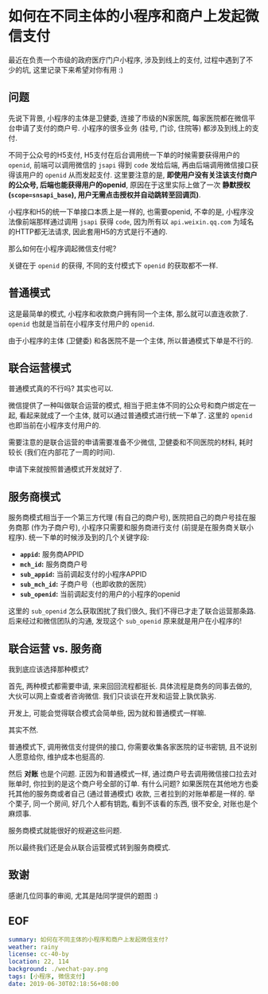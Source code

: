 
# 如何在不同主体的小程序和商户上发起微信支付

最近在负责一个市级的政府医疗门户小程序, 涉及到线上的支付, 过程中遇到了不少的坑, 这里记录下来希望对你有用 :)

## 问题

先说下背景, 小程序的主体是卫健委, 连接了市级的N家医院, 每家医院都在微信平台申请了支付的商户号. 小程序的很多业务 (挂号, 门诊, 住院等) 都涉及到线上的支付.

不同于公众号的H5支付, H5支付在后台调用统一下单的时候需要获得用户的 `openid`, 前端可以调用微信的 `jsapi` 得到 `code` 发给后端, 再由后端调用微信接口获得该用户的 `openid` 从而发起支付. 这里要注意的是, **即使用户没有关注该支付商户的公众号, 后端也能获得用户的openid**, 原因在于这里实际上做了一次 **静默授权(`scope=snsapi_base`), 用户无需点击授权并自动跳转至回调页)**.

小程序和H5的统一下单接口本质上是一样的, 也需要openid, 不幸的是, 小程序没法像前端那样通过调用 `jsapi` 获得 `code`, 因为所有以 `api.weixin.qq.com` 为域名的HTTP都无法请求, 因此套用H5的方式是行不通的.

那么如何在小程序调起微信支付呢?

关键在于 `openid` 的获得, 不同的支付模式下 `openid` 的获取都不一样.

## 普通模式

这是最简单的模式, 小程序和收款商户拥有同一个主体, 那么就可以直连收款了. `openid` 也就是当前在小程序支付用户的 `openid`.

由于小程序的主体 (卫健委) 和各医院不是一个主体, 所以普通模式下单是不行的.

## 联合运营模式

普通模式真的不行吗? 其实也可以.

微信提供了一种叫做联合运营的模式, 相当于把主体不同的公众号和商户绑定在一起, 看起来就成了一个主体, 就可以通过普通模式进行统一下单了. 这里的 `openid` 也即当前在小程序支付用户的.

需要注意的是联合运营的申请需要准备不少微信, 卫健委和不同医院的材料, 耗时较长 (我们在内部花了一周的时间).

申请下来就按照普通模式开发就好了.

## 服务商模式

服务商模式相当于一个第三方代理 (有自己的商户号), 医院把自己的商户号挂在服务商那 (作为子商户号), 小程序只需要和服务商进行支付 (前提是在服务商关联小程序). 统一下单的时候涉及到的几个关键字段:

-   **`appid`:** 服务商APPID
-   **`mch_id`:** 服务商商户号
-   **`sub_appid`:** 当前调起支付的小程序APPID
-   **`sub_mch_id`:** 子商户号（也即收款的医院）
-   **`sub_openid`:** 当前调起支付的用户的小程序的openid

这里的 `sub_openid` 怎么获取困扰了我们很久, 我们不得已才走了联合运营那条路. 后来经过和微信团队的沟通, 发现这个 `sub_openid` 原来就是用户在小程序的!

## 联合运营 vs. 服务商

我到底应该选择那种模式?

首先, 两种模式都需要申请, 来来回回流程都挺长. 具体流程是商务的同事去做的, 大伙可以网上查或者咨询微信. 我们只谈谈在开发和运营上孰优孰劣.

开发上, 可能会觉得联合模式会简单些, 因为就和普通模式一样嘛.

其实不然.

普通模式下, 调用微信支付提供的接口, 你需要收集各家医院的证书密钥, 且不说别人愿意给你, 维护成本也挺高的.

然后 **对账** 也是个问题. 正因为和普通模式一样, 通过商户号去调用微信接口拉去对账单时, 你拉到的是这个商户号全部的订单. 有什么问题? 如果医院在其他地方也委托其他的服务商或者自己 (通过普通模式) 收款, 三者拉到的对账单都是一样的. 举个栗子, 同一个房间, 好几个人都有钥匙, 看到不该看的东西, 很不安全, 对账也是个麻烦事.

服务商模式就能很好的规避这些问题.

所以最终我们还是会从联合运营模式转到服务商模式.

## 致谢

感谢几位同事的审阅, 尤其是陆同学提供的题图 :)

## EOF

```yaml
summary: 如何在不同主体的小程序和商户上发起微信支付?
weather: rainy
license: cc-40-by
location: 22, 114
background: ./wechat-pay.png
tags: [小程序, 微信支付]
date: 2019-06-30T02:18:56+08:00
```
